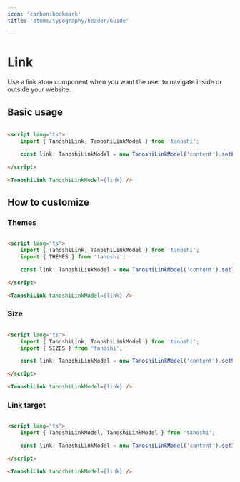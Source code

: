 ```yaml
---
icon: 'carbon:bookmark'
title: 'atoms/typography/header/Guide'

---
```


# Link

Use a link atom component when you want the user to navigate inside or outside your website.

## Basic usage

```html

<script lang="ts">
    import { TanoshiLink, TanoshiLinkModel } from 'tanoshi';

    const link: TanoshiLinkModel = new TanoshiLinkModel('content').setLink('/');

</script>

<TanoshiLink TanoshiLinkModel={link} />

```

## How to customize

### Themes


```html

<script lang="ts">
    import { TanoshiLink, TanoshiLinkModel } from 'tanoshi';
    import { THEMES } from 'tanoshi';

    const link: TanoshiLinkModel = new TanoshiLinkModel('content').setTheme(THEMES.Danger);

</script>

<TanoshiLink tanoshiLinkModel={link} />

```

### Size
 

```html

<script lang="ts">
    import { TanoshiLink, TanoshiLinkModel } from 'tanoshi';
    import { SIZES } from 'tanoshi';

    const link: TanoshiLinkModel = new TanoshiLinkModel('content').setSize(SIZES.['3Xl']);

</script>

<TanoshiLink tanoshiLinkModel={link} />

```

### Link target

```html

<script lang="ts">
    import { TanoshiLinkModel, TanoshiLinkModel } from 'tanoshi';

    const link: TanoshiLinkModel = new TanoshiLinkModel('content').setIsInternal(false).setLink('www.github.com/deozza/tanoshi');

</script>

<TanoshiLink tanoshiLinkModel={link} />

```
